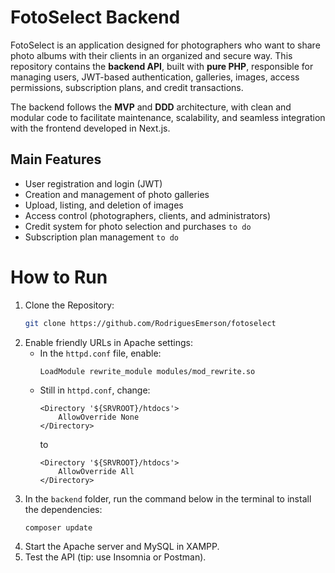 # FotoSelect Backend
FotoSelect is an application designed for photographers who want to share photo albums with their clients in an organized and secure way. This repository contains the **backend API**, built with **pure PHP**, responsible for managing users, JWT-based authentication, galleries, images, access permissions, subscription plans, and credit transactions.

The backend follows the **MVP** and **DDD** architecture, with clean and modular code to facilitate maintenance, scalability, and seamless integration with the frontend developed in Next.js.

## Main Features
- User registration and login (JWT)
- Creation and management of photo galleries
- Upload, listing, and deletion of images
- Access control (photographers, clients, and administrators)
- Credit system for photo selection and purchases `to do`
- Subscription plan management `to do`


# How to Run
1. Clone the Repository:
   ```bash
   git clone https://github.com/RodriguesEmerson/fotoselect
   ```
2. Enable friendly URLs in Apache settings:
   - In the `httpd.conf` file, enable:
     ```
     LoadModule rewrite_module modules/mod_rewrite.so
     ```
   - Still in `httpd.conf`, change:
     ```
     <Directory '${SRVROOT}/htdocs'>
         AllowOverride None
     </Directory>
     ```
     to
     ```
     <Directory '${SRVROOT}/htdocs'>
         AllowOverride All
     </Directory>
     ```
3. In the `backend` folder, run the command below in the terminal to install the dependencies:
   ```bash
   composer update
   ```
6. Start the Apache server and MySQL in XAMPP.
7. Test the API (tip: use Insomnia or Postman).
